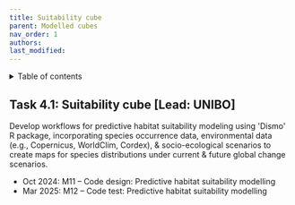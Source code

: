 ```yaml
---
title: Suitability cube
parent: Modelled cubes
nav_order: 1
authors:
last_modified: 
---
```


<details closed markdown="block">
  <summary>
    Table of contents
  </summary>
  {:.text-delta}
- TOC
{:toc}
</details>

## Task 4.1: Suitability cube [Lead: UNIBO]

Develop workflows for predictive habitat suitability modeling using 'Dismo' R package, incorporating species occurrence data, environmental data (e.g., Copernicus, WorldClim, Cordex), & socio-ecological scenarios to create maps for species distributions under current & future global change scenarios.

- Oct 2024: M11 – Code design: Predictive habitat suitability modelling
- Mar 2025: M12 – Code test: Predictive habitat suitability modelling
